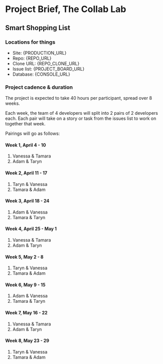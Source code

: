 # Project Brief, The Collab Lab

## Smart Shopping List

### Locations for things

- Site: {PRODUCTION_URL}
- Repo: {REPO_URL}
- Clone URL: {REPO_CLONE_URL}
- Issue list: {PROJECT_BOARD_URL}
- Database: {CONSOLE_URL}

### Project cadence & duration

The project is expected to take 40 hours per participant, spread over 8 weeks.

Each week, the team of 4 developers will split into 2 pairs of 2 developers each. Each pair will take on a story or task from the issues list to work on together that week.

Pairings will go as follows:

#### Week 1, April 4 - 10

1. Vanessa & Tamara
2. Adam & Taryn

#### Week 2, April 11 - 17

1. Taryn & Vanessa
2. Tamara & Adam

#### Week 3, April 18 - 24

1. Adam & Vanessa
2. Tamara & Taryn

#### Week 4, April 25 - May 1

1. Vanessa & Tamara
2. Adam & Taryn

#### Week 5, May 2 - 8

1. Taryn & Vanessa
2. Tamara & Adam

#### Week 6, May 9 - 15

1. Adam & Vanessa
2. Tamara & Taryn

#### Week 7, May 16 - 22

1. Vanessa & Tamara
2. Adam & Taryn

#### Week 8, May 23 - 29

1. Taryn & Vanessa
2. Tamara & Adam
